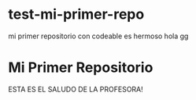 # test-mi-primer-repo
mi primer repositorio con codeable es hermoso 
hola
gg
# Mi Primer Repositorio 
ESTA ES EL SALUDO DE LA PROFESORA!